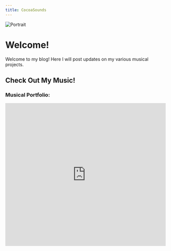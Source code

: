 ```yaml
---
title: CocoaSounds
---
```


![Portrait](https://github.com/CocoaBeanzz/CocoaSounds/blob/main/_media/me_painting_5_12_23_SMALL.png?raw=true)

# Welcome!
Welcome to my blog! Here I will post updates on my various musical projects. 

## Check Out My Music!
### Musical Portfolio:
<iframe width="100%" height="450" scrolling="no" frameborder="no" allow="autoplay" src="https://w.soundcloud.com/player/?url=https%3A//api.soundcloud.com/playlists/1308055663&color=%238500ff&auto_play=false&hide_related=false&show_comments=true&show_user=true&show_reposts=false&show_teaser=true"><span id="selection-marker-1" class="redactor-selection-marker"></span></iframe>